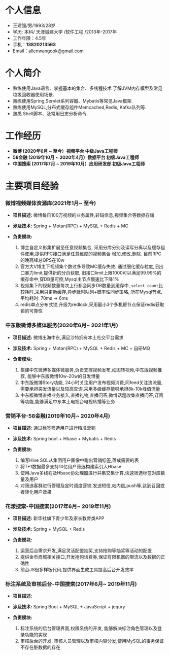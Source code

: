 # 个人信息

* 王建强/男/1993/28岁
* 学历: 本科/ 天津城建大学 /软件工程 /2013年-2017年
* 工作年限：4.5年
* 手机：**13820213563**
* Email：allenwangook@gmail.com

# 个人简介
- 熟练使用Java语言、掌握基本的集合、多线程技术 了解JVM内存模型及常见垃圾回收器使用场景.
- 熟练使用Spring,Servlet系列容器、Mybatis等常见Java框架.
- 熟练使用MySQL,分布式缓存组件Memcached,Redis, Kafka队列等.
- 熟悉 Shell脚本、及常用日志分析命令.

# 工作经历
- **微博  (2020年6月 ~ 至今）视频平台  中级Java工程师**
- **58金融 (2019年10月 ~ 2020年4月）数据平台 初级Java工程师**
- **中国搜索 (2017年7月 ~ 2019年10月）应用研发部 初级Java工程师**
  
# 主要项目经验

### 微博视频媒体资源库(2021年1月~ 至今)
* **项目描述:** 微博每日100万视频的业务属性,转码信息,视频集合等数据存储
* **涉及技术:** Spring + Motan(RPC) + MySQL + Redis + MC
* **负责模块:**
    
   1. 博主自定义影集扩展至任意视频集合, 采用分库分别及读写分离以及缓存组件使用,提供RPC接口满足任意维度的视频集合 增加,修改,删除. 目前RPC的晚高峰总QPS在10w
   2. 官方大V博主下视频集个数过多导致MC缓存失效. 通过细化缓存粒度,旧出口暴力limit,提供新的分页获取, 旧接口limit上限1000可以满足99.99%的缓存命中,穿DB量可控,Mysql主节点慢速比下降1%
   3. 视频集下的视频数量每次上行都会同步DB数量到缓存中, `select count`比较耗时,采用只更新缓存,异步延时队列+概率性同步策略, 所在Mysql节点,平均耗时: 70ms -> 6ms 
   4. redis单点分布式锁,升级为redlock,采用最小3个多机房节点保证redis获取锁的可靠性 

### 中东版微博多媒体服务(2020年6月~ 2021年1月)
* **项目描述:** 微博出海中东,满足沙特拥有本土社交平台需求
* **涉及技术:** Spring + Motan(RPC) + MySQL + Redis + MC + 自研MQ
* **负责模块:**
    
    1. 搭建中东微博多媒体微服务,负责支撑视频发布,动图转视频,中东版视频推荐, 能够中东版微博10w-20w的日发博量
    2. 中东版微博Story功能, 24小时关注用户发布视频消费,同feed关注流流量,需要承担突发流量以及较高查询,采用多级缓存能够承担8k-10k峰值流量
    3. 中东版微博直播业务接入,直播礼物,直播问答,微博话题收集直播问答,订阅等功能,能够满足中东本土电视台电视转播等业务

### 营销平台-58金融(2019年10月~ 2020年4月)
* **项目描述:** 通过标签筛选用户进行精准营销
* **涉及技术:** Spring boot + Hbase + Mybatis + Redis
* **负责模块:**

	1. 编写Hive SQL从集团用户画像中跑出营销标签,落成需要的表
	2. 将T+1数据最多支持10亿用户筛选构建索引入Hbase
	3. 使用Java多线程及Hbase协处理器进行并集交集计算,快速筛选标签对应数量及用户
	4. 对筛选客群进行管理及定时调度营销,发送短信,站内信,push等,达到召回或者转化用户效果 


### 花漾搜索-中国搜索(2017年6月~ 2019年11月)
* **项目描述:** 新华社旗下青少年及家长教育类APP
* **涉及技术:** Spring + MySQL + Redis
* **负责模块:**

	1. 运营后台需求开发,满足灵活配置抽奖,支持抢购等抽奖等活动的配置
	2. 提供金币商城相关接口,开发抢购话费券,保证有限机器的限流以及数据的正确性
	3. 前台JS很多样板代码,提供界面生成工具提高后台开发效率

### 标注系统及审核后台-中国搜索(2017年6月~ 2019年11月)
* **项目描述:** 
* **涉及技术:** Spring Boot + MySQL + JavaScript + jequry
* **负责模块:**
    
    1. 标注系统的后台管理界面,权限系统的开发, 能够解决标注角色管理以及登录功能的实现
    2. 审核后台的开发, 审核人员管理以及审核内容分发,使用MySQL的事务保证不存在脏数据的存在


    